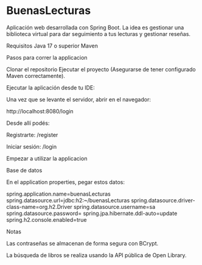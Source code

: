 # BuenasLecturas
Aplicación web desarrollada con Spring Boot. La idea es gestionar una biblioteca virtual para dar seguimiento a tus lecturas y gestionar reseñas.

Requisitos
Java 17 o superior
Maven

Pasos para correr la applicacion

Clonar el repositorio
Ejecutar el proyecto (Asegurarse de tener configurado Maven correctamente).

Ejecutar la aplicación desde tu IDE:

Una vez que se levante el servidor, abrir en el navegador:

http://localhost:8080/login

Desde allí podés:

Registrarte: /register

Iniciar sesión: /login

Empezar a utilizar la applicacion

Base de datos

En el application properties, pegar estos datos:

spring.application.name=buenasLecturas
spring.datasource.url=jdbc:h2:~/buenasLecturas
spring.datasource.driver-class-name=org.h2.Driver
spring.datasource.username=sa
spring.datasource.password=
spring.jpa.hibernate.ddl-auto=update
spring.h2.console.enabled=true

Notas

Las contraseñas se almacenan de forma segura con BCrypt.

La búsqueda de libros se realiza usando la API pública de Open Library.

